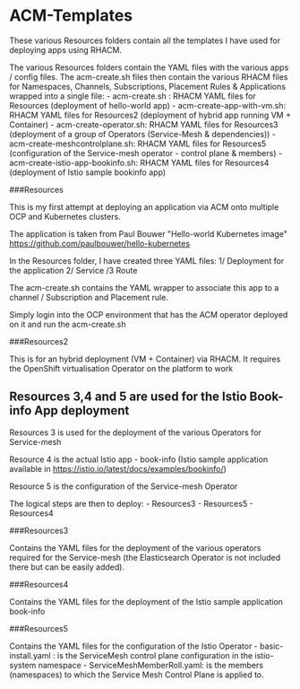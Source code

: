 # ACM-Templates
These various Resources folders contain all the templates I have used for deploying apps using RHACM.

The various Resources folders contain the YAML files with the various apps / config files.
The acm-create.sh files then contain the various RHACM files for Namespaces, Channels, Subscriptions, Placement Rules & Applications wrapped into a single file:
    - acm-create.sh : RHACM YAML files for Resources (deployment of hello-world app)
    - acm-create-app-with-vm.sh: RHACM YAML files for Resources2 (deployment of hybrid app running VM + Container)
    - acm-create-operator.sh: RHACM YAML files for Resources3 (deployment of a group of Operators (Service-Mesh & dependencies))
    - acm-create-meshcontrolplane.sh: RHACM YAML files for Resources5 (configuration of the Service-mesh operator - control plane & members)
    - acm-create-istio-app-bookinfo.sh: RHACM YAML files for Resources4 (deployment of Istio sample bookinfo app)

###Resources

This is my first attempt at deploying an application via ACM onto multiple OCP and Kubernetes clusters.

The application is taken from Paul Bouwer "Hello-world Kubernetes image" https://github.com/paulbouwer/hello-kubernetes 

In the Resources folder, I have created three YAML files: 1/ Deployment for the application 2/ Service /3 Route

The acm-create.sh contains the YAML wrapper to associate this app to a channel / Subscription and Placement rule.

Simply login into the OCP environment that has the ACM operator deployed on it and run the acm-create.sh


###Resources2

This is for an hybrid deployment (VM + Container) via RHACM. It requires the OpenShift virtualisation Operator on the platform to work

## Resources 3,4 and 5 are used for the Istio Book-info App deployment 

Resources 3 is used for the deployment of the various Operators for Service-mesh

Resource 4 is the actual Istio app - book-info (Istio sample application available in https://istio.io/latest/docs/examples/bookinfo/)

Resource 5 is the configuration of the Service-mesh Operator 

The logical steps are then to deploy:
    - Resources3
    - Resources5
    - Resources4

###Resources3

Contains the YAML files for the deployment of the various operators required for the Service-mesh (the Elasticsearch Operator is not included there but can be easily added).

###Resources4

Contains the YAML files for the deployment of the Istio sample application book-info

###Resources5

Contains the YAML files for the configuration of the Istio Operator
    - basic-install.yaml : is the ServiceMesh control plane configuration in the istio-system namespace
    - ServiceMeshMemberRoll.yaml: is the members (namespaces) to which the Service Mesh Control Plane is applied to.
